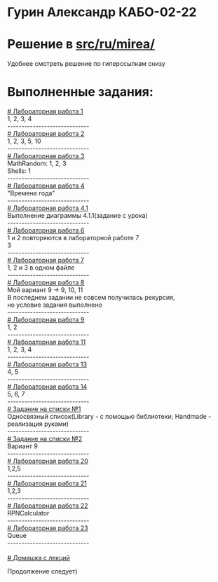 
# Гурин Александр КАБО-02-22
# Решение в <a href = "https://github.com/alexandrgurin25/Lab1/tree/main/src/ru/mirea"> src/ru/mirea/<a> 

Удобнее смотреть решение по гиперссылкам снизу
# Выполненные задания:
<a href = "https://github.com/alexandrgurin25/Lab1/tree/main/src/ru/mirea/lab1"># Лабораторная работа 1<a> <br>
1, 2, 3, 4 <br>
-----------------------------<br>
<a href = "https://github.com/alexandrgurin25/Lab1/tree/main/src/ru/mirea/lab2"># Лабораторная работа 2<a> <br>
1, 2, 3, 5, 10 <br>
-----------------------------<br>
<a href = "https://github.com/alexandrgurin25/Lab1/tree/main/src/ru/mirea/lab3"># Лабораторная работа 3<a> <br>
MathRandom: 1, 2, 3 <br>
Shells: 1 <br>
-----------------------------<br>
<a href = "https://github.com/alexandrgurin25/Lab1/tree/main/src/ru/mirea/lab4"># Лабораторная работа 4<a> <br>
"Времена года" <br>
-----------------------------<br>
<a href = "https://github.com/alexandrgurin25/Lab1/tree/main/src/ru/mirea/lab4point1"># Лабораторная работа 4.1<a> <br>
Выполнение диаграммы 4.1.1(задание с урока)<br>
-----------------------------<br>
<a href = "https://github.com/alexandrgurin25/Lab1/tree/main/src/ru/mirea/lab6"># Лабораторная работа 6<a> <br>
1 и 2 повторяются в лабораторной работе 7 <br> 3 <br>
-----------------------------<br>
<a href = "https://github.com/alexandrgurin25/Lab1/tree/main/src/ru/mirea/lab7"># Лабораторная работа 7<a> <br>
1, 2 и 3 в одном файле <br>
-----------------------------<br>
<a href = "https://github.com/alexandrgurin25/Lab1/tree/main/src/ru/mirea/lab8"># Лабораторная работа 8<a> <br>
Мой вариант 9 -> 9, 10, 11 <br>
В последнем задании не совсем получилась рекурсия,<br>
но условие задания выполнено<br>
-----------------------------<br>
<a href = "https://github.com/alexandrgurin25/Lab1/tree/main/src/ru/mirea/lab9"># Лабораторная работа 9<a> <br>
1, 2 <br>
-----------------------------<br>
<a href = "https://github.com/alexandrgurin25/Lab1/tree/main/src/ru/mirea/lab11"># Лабораторная работа 11<a> <br>
1, 2, 3, 4<br>
-----------------------------<br>
<a href = "https://github.com/alexandrgurin25/Lab1/tree/main/src/ru/mirea/lab13"># Лабораторная работа 13<a> <br>
4, 5 <br>
-----------------------------<br>
<a href = "https://github.com/alexandrgurin25/Lab1/tree/main/src/ru/mirea/lab14"># Лабораторная работа 14<a> <br>
5, 6, 7 <br>
-----------------------------<br> 
<a href = "https://github.com/alexandrgurin25/Lab1/tree/main/src/ru/mirea/taskList1"># Задание на списки №1<a> <br>
Односвязный список(Library - с помощью библиотеки; Handmade - реализация руками) <br>
-----------------------------<br> 
<a href = "https://github.com/alexandrgurin25/Lab1/tree/main/src/ru/mirea/task2List"># Задание на списки №2<a> <br>
Вариант 9 <br>
-----------------------------<br> 
<a href = "https://github.com/alexandrgurin25/Lab1/tree/main/src/ru/mirea/lab20"># Лабораторная работа 20<a> <br>
1,2,5 <br>
-----------------------------<br> 
<a href = "https://github.com/alexandrgurin25/Lab1/tree/main/src/ru/mirea/lab21"># Лабораторная работа 21<a> <br>
1,2,3 <br>
-----------------------------<br> 
<a href = "https://github.com/alexandrgurin25/Lab1/tree/main/src/ru/mirea/lab22"># Лабораторная работа 22<a> <br>
RPNCalculator <br>
-----------------------------<br> 
<a href = "https://github.com/alexandrgurin25/Lab1/tree/main/src/ru/mirea/lab23"># Лабораторная работа 23<a> <br>
Queue <br>
-----------------------------<br> 
<br>
<a href = "https://github.com/alexandrgurin25/Lab1/tree/main/src/ru/mirea/HomeTaskFromLecture"># Домашка с лекций<a> <br>

Продолжение следует)
